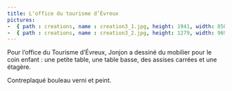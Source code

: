 ```yaml
---
title: L‘office du tourisme d’Évreux
pictures:
-  { path : creations, name : creation3_1.jpg, height: 1941, width: 850 }
-  { path : creations, name : creation3_2.jpg, height: 1279, width: 969 }
---
```

Pour l’office du Tourisme d’Évreux, Jonjon a dessiné du mobilier pour le coin enfant : une petite table, une table basse, des assises carrées et une étagère.

Contreplaqué bouleau verni et peint.

<!-- more -->

